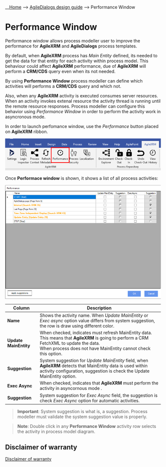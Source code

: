 __[Home](/) --> [AgileDialogs design guide](/guides/AgileDialogs-DesignGuide.md) --> Performance Window

# Performance Window

Performance window allows process modeller user to improve the performance for **AgileXRM** and **AgileDialogs** process templates.

By default, when **AgileXRM** process has *Main Entity* defined, its needed to get the data for that entity for each activity within process model. 
This behaviour could affect **AgileXRM** performance, due of **AgileXRM** will perform a **CRM/CDS** query even when its not needed. 

By using **Performance Window** process modeller can define which activities will performs a **CRM/CDS** query and which not.

Also, when any **AgileXRM** activity is executed consumes server resources. 
When an activity invokes extenal resource the activity thread is running until the remote resource responses. Process modeller can configure this behavior using *Performance Window* in order to perform the activity work in asyncronous mode.

In order to launch perfomance window, use the *Performance* button placed on **AgileXRM** ribbon.

![](../media/AgileDialogsDesignGuide/PerformanceWindow_01.png)

Once **Performace window** is shown, it shows a list of all process activities:

![](../media/AgileDialogsDesignGuide/PerformanceWindow_02.png)

|Column | Description|
|----------------------------|---------------------------------|
| **Name** | Shows the activity name. When *Update MainEntity* or *Exec async* option value differs from system suggestion, the row is draw using different color.|
| **Update MainEntity** | When checked, indicates must refresh MainEntity data. This means that **AgileXRM** is going to perform a CRM FetchXML to update the data.<br />When process does not have MainEntity cannot check this option. |
| **Suggestion** | System suggestion for *Update MainEntity* field, when **AgileXRM** detects that MainEntity data is used within activity configuration, suggestion is check the Update MainEntity option.|
| **Exec Async** | When checked, indicates that **AgileXRM** must perform the activity in asyncornous mode .|
| **Suggestion** | System suggestion for *Exec Async* field, the suggestion is check *Exec Async* option for automatic activities.|

> **Important**: System suggestion is what is, a suggestion. Process modeller must validate the system suggestion value is properly.

> **Note**: Double click in any **Performance Window** activity row selects the activity in process model diagram.

## Disclaimer of warranty

[Disclaimer of warranty](DisclaimerOfWarranty.md)

